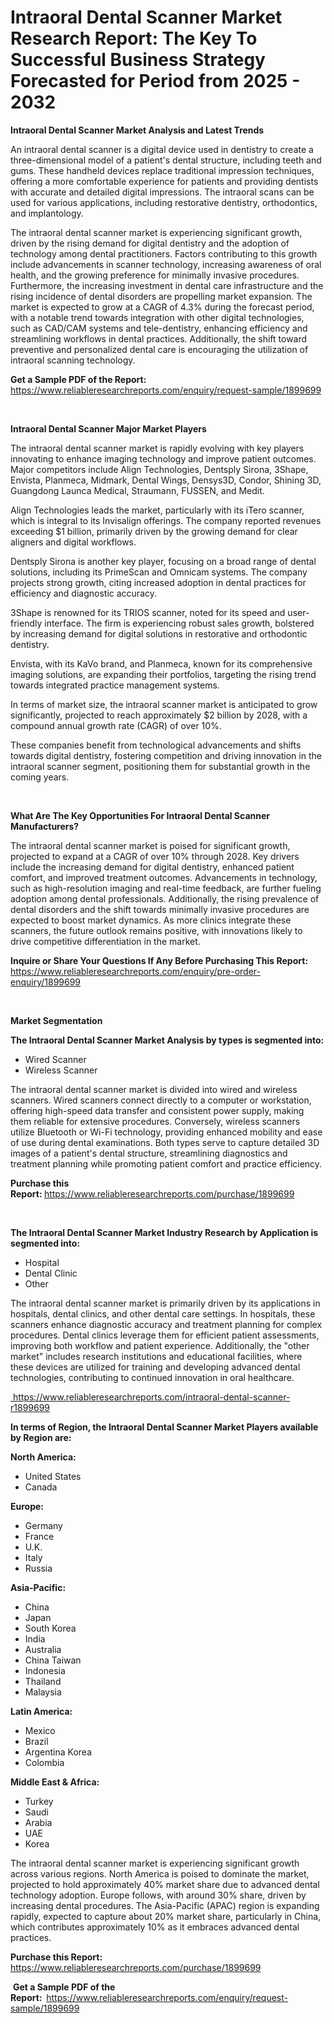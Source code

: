 <p><h1>Intraoral Dental Scanner Market Research Report: The Key To Successful Business Strategy Forecasted for Period from 2025 - 2032</h1></p><p><strong>Intraoral Dental Scanner Market Analysis and Latest Trends</strong></p>
<p><p>An intraoral dental scanner is a digital device used in dentistry to create a three-dimensional model of a patient's dental structure, including teeth and gums. These handheld devices replace traditional impression techniques, offering a more comfortable experience for patients and providing dentists with accurate and detailed digital impressions. The intraoral scans can be used for various applications, including restorative dentistry, orthodontics, and implantology.</p><p>The intraoral dental scanner market is experiencing significant growth, driven by the rising demand for digital dentistry and the adoption of technology among dental practitioners. Factors contributing to this growth include advancements in scanner technology, increasing awareness of oral health, and the growing preference for minimally invasive procedures. Furthermore, the increasing investment in dental care infrastructure and the rising incidence of dental disorders are propelling market expansion. The market is expected to grow at a CAGR of 4.3% during the forecast period, with a notable trend towards integration with other digital technologies, such as CAD/CAM systems and tele-dentistry, enhancing efficiency and streamlining workflows in dental practices. Additionally, the shift toward preventive and personalized dental care is encouraging the utilization of intraoral scanning technology.</p></p>
<p><strong>Get a Sample PDF of the Report:&nbsp;</strong> <a href="https://www.reliableresearchreports.com/enquiry/request-sample/1899699?utm_campaign=2245&utm_medium=2&utm_source=Github&utm_content=ia&utm_term=13042025&utm_id=intraoral-dental-scanner">https://www.reliableresearchreports.com/enquiry/request-sample/1899699</a></p>
<p>&nbsp;</p>
<p><strong>Intraoral Dental Scanner Major Market Players</strong></p>
<p><p>The intraoral dental scanner market is rapidly evolving with key players innovating to enhance imaging technology and improve patient outcomes. Major competitors include Align Technologies, Dentsply Sirona, 3Shape, Envista, Planmeca, Midmark, Dental Wings, Densys3D, Condor, Shining 3D, Guangdong Launca Medical, Straumann, FUSSEN, and Medit.</p><p>Align Technologies leads the market, particularly with its iTero scanner, which is integral to its Invisalign offerings. The company reported revenues exceeding $1 billion, primarily driven by the growing demand for clear aligners and digital workflows.</p><p>Dentsply Sirona is another key player, focusing on a broad range of dental solutions, including its PrimeScan and Omnicam systems. The company projects strong growth, citing increased adoption in dental practices for efficiency and diagnostic accuracy.</p><p>3Shape is renowned for its TRIOS scanner, noted for its speed and user-friendly interface. The firm is experiencing robust sales growth, bolstered by increasing demand for digital solutions in restorative and orthodontic dentistry.</p><p>Envista, with its KaVo brand, and Planmeca, known for its comprehensive imaging solutions, are expanding their portfolios, targeting the rising trend towards integrated practice management systems.</p><p>In terms of market size, the intraoral scanner market is anticipated to grow significantly, projected to reach approximately $2 billion by 2028, with a compound annual growth rate (CAGR) of over 10%.</p><p>These companies benefit from technological advancements and shifts towards digital dentistry, fostering competition and driving innovation in the intraoral scanner segment, positioning them for substantial growth in the coming years.</p></p>
<p>&nbsp;</p>
<p><strong>What Are The Key Opportunities For Intraoral Dental Scanner Manufacturers?</strong></p>
<p><p>The intraoral dental scanner market is poised for significant growth, projected to expand at a CAGR of over 10% through 2028. Key drivers include the increasing demand for digital dentistry, enhanced patient comfort, and improved treatment outcomes. Advancements in technology, such as high-resolution imaging and real-time feedback, are further fueling adoption among dental professionals. Additionally, the rising prevalence of dental disorders and the shift towards minimally invasive procedures are expected to boost market dynamics. As more clinics integrate these scanners, the future outlook remains positive, with innovations likely to drive competitive differentiation in the market.</p></p>
<p><strong>Inquire or Share Your Questions If Any Before Purchasing This Report:</strong> <a href="https://www.reliableresearchreports.com/enquiry/pre-order-enquiry/1899699?utm_campaign=2245&utm_medium=2&utm_source=Github&utm_content=ia&utm_term=13042025&utm_id=intraoral-dental-scanner">https://www.reliableresearchreports.com/enquiry/pre-order-enquiry/1899699</a></p>
<p>&nbsp;</p>
<p><strong>Market Segmentation</strong></p>
<p><strong>The Intraoral Dental Scanner Market Analysis by types is segmented into:</strong></p>
<p><ul><li>Wired Scanner</li><li>Wireless Scanner</li></ul></p>
<p><p>The intraoral dental scanner market is divided into wired and wireless scanners. Wired scanners connect directly to a computer or workstation, offering high-speed data transfer and consistent power supply, making them reliable for extensive procedures. Conversely, wireless scanners utilize Bluetooth or Wi-Fi technology, providing enhanced mobility and ease of use during dental examinations. Both types serve to capture detailed 3D images of a patient's dental structure, streamlining diagnostics and treatment planning while promoting patient comfort and practice efficiency.</p></p>
<p><strong>Purchase this Report:&nbsp;</strong><a href="https://www.reliableresearchreports.com/purchase/1899699?utm_campaign=2245&utm_medium=2&utm_source=Github&utm_content=ia&utm_term=13042025&utm_id=intraoral-dental-scanner">https://www.reliableresearchreports.com/purchase/1899699</a></p>
<p>&nbsp;</p>
<p><strong>The Intraoral Dental Scanner Market Industry Research by Application is segmented into:</strong></p>
<p><ul><li>Hospital</li><li>Dental Clinic</li><li>Other</li></ul></p>
<p><p>The intraoral dental scanner market is primarily driven by its applications in hospitals, dental clinics, and other dental care settings. In hospitals, these scanners enhance diagnostic accuracy and treatment planning for complex procedures. Dental clinics leverage them for efficient patient assessments, improving both workflow and patient experience. Additionally, the "other market" includes research institutions and educational facilities, where these devices are utilized for training and developing advanced dental technologies, contributing to continued innovation in oral healthcare.</p></p>
<p><a href="https://www.reliableresearchreports.com/intraoral-dental-scanner-r1899699?utm_campaign=2245&utm_medium=2&utm_source=Github&utm_content=ia&utm_term=13042025&utm_id=intraoral-dental-scanner">&nbsp;https://www.reliableresearchreports.com/intraoral-dental-scanner-r1899699</a></p>
<p><strong>In terms of Region, the Intraoral Dental Scanner Market Players available by Region are:</strong></p>
<p>
    <p> <strong> North America: </strong>
        <ul>
            <li>United States</li>
            <li>Canada</li>
        </ul>
        </p> 
    <p> <strong> Europe: </strong>
        <ul>
            <li>Germany</li>
            <li>France</li>
            <li>U.K.</li>
            <li>Italy</li>
            <li>Russia</li>
        </ul>
        </p> 
    <p> <strong> Asia-Pacific: </strong>
        <ul>
            <li>China</li>
            <li>Japan</li>
            <li>South Korea</li>
            <li>India</li>
            <li>Australia</li>
            <li>China Taiwan</li>
            <li>Indonesia</li>
            <li>Thailand</li>
            <li>Malaysia</li>
        </ul>
        </p> 
    <p> <strong> Latin America: </strong>
        <ul>
            <li>Mexico</li>
            <li>Brazil</li>
            <li>Argentina Korea</li>
            <li>Colombia</li>
        </ul>
        </p> 
    <p> <strong> Middle East & Africa: </strong>
        <ul>
            <li>Turkey</li>
            <li>Saudi</li>
            <li>Arabia</li>
            <li>UAE</li>
            <li>Korea</li>
        </ul>
    </p>
    </p>
<p><p>The intraoral dental scanner market is experiencing significant growth across various regions. North America is poised to dominate the market, projected to hold approximately 40% market share due to advanced dental technology adoption. Europe follows, with around 30% share, driven by increasing dental procedures. The Asia-Pacific (APAC) region is expanding rapidly, expected to capture about 20% market share, particularly in China, which contributes approximately 10% as it embraces advanced dental practices.</p></p>
<p><strong>Purchase this Report: </strong><a href="https://www.reliableresearchreports.com/purchase/1899699?utm_campaign=2245&utm_medium=2&utm_source=Github&utm_content=ia&utm_term=13042025&utm_id=intraoral-dental-scanner">https://www.reliableresearchreports.com/purchase/1899699</a></p>
<p>&nbsp;<strong>Get a Sample PDF of the Report:&nbsp;&nbsp;</strong><a href="https://www.reliableresearchreports.com/enquiry/request-sample/1899699?utm_campaign=2245&utm_medium=2&utm_source=Github&utm_content=ia&utm_term=13042025&utm_id=intraoral-dental-scanner">https://www.reliableresearchreports.com/enquiry/request-sample/1899699</a></p>
<p><strong></strong></p>
<p><p></p><p></p><p></p></p>
